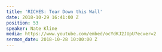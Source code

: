 ```yaml
---
title: 'RICHES: Tear Down this Wall'
date: 2018-10-29 16:41:00 Z
position: 53
speaker: Nate Kline
media: https://www.youtube.com/embed/ocYdKJ2JUpU?ecver=2
sermon_date: 2018-10-28 10:00:00 Z
---
```


